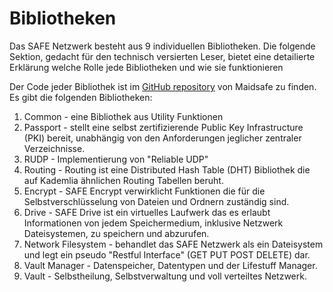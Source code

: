 # Bibliotheken

Das SAFE Netzwerk besteht aus 9 individuellen Bibliotheken. Die folgende Sektion, gedacht für den technisch versierten Leser, bietet eine detailierte Erklärung welche Rolle jede Bibliotheken und wie sie funktionieren

Der Code jeder Bibliothek ist im [GitHub repository](https://github.com/maidsafe) von Maidsafe zu finden. Es gibt die folgenden Bibliotheken:

1. Common - eine Bibliothek aus Utility Funktionen
2. Passport - stellt eine selbst zertifizierende Public Key Infrastructure (PKI) bereit, unabhängig von den Anforderungen jeglicher zentraler Verzeichnisse.
3. RUDP - Implementierung von "Reliable UDP"
4. Routing - Routing ist eine Distributed Hash Table (DHT) Bibliothek die auf Kademlia ähnlichen Routing Tabellen beruht.
5. Encrypt - SAFE Encrypt verwirklicht Funktionen die für die Selbstverschlüsselung von Dateien und Ordnern zuständig sind.
6. Drive - SAFE Drive ist ein virtuelles Laufwerk das es erlaubt Informationen von jedem Speichermedium, inklusive Netzwerk Dateisystemen, zu speichern und abzurufen.
7. Network Filesystem - behandlet das SAFE Netzwerk als ein Dateisystem und legt ein pseudo "Restful Interface" (GET PUT POST DELETE) dar.
8. Vault Manager - Datenspeicher, Datentypen und der Lifestuff Manager.
9. Vault - Selbstheilung, Selbstverwaltung und voll verteiltes Netzwerk.

